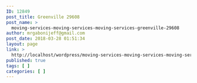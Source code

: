```yaml
---
ID: 12849
post_title: Greenville 29608
post_name: >
  moving-services-moving-services-moving-services-greenville-29608
author: mrgabonijeff@gmail.com
post_date: 2018-03-28 01:51:34
layout: page
link: >
  http://localhost/wordpress/moving-services-moving-services-moving-services-greenville-29608/
published: true
tags: [ ]
categories: [ ]
---
```

